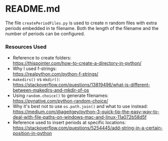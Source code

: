 # README.md

The file `createPeriodFiles.py` is used to create _n_ random files with extra periods embedded in te filename.
Both the length of the filename and the number of periods can be configured.

### Resources Used

- Reference to create folders:<br>
https://thispointer.com/how-to-create-a-directory-in-python/
- Why I used f-strings:<br>
https://realpython.com/python-f-strings/
- `makedirs()` vs `mkdir()`:<br>
https://stackoverflow.com/questions/13819496/what-is-different-between-makedirs-and-mkdir-of-os
- Using `random.choice()` to generate filenames:<br>
https://pynative.com/python-random-choice/
- Why it's best not to use `os.path.join()` and what to use instead:<br>
https://medium.com/@ageitgey/python-3-quick-tip-the-easy-way-to-deal-with-file-paths-on-windows-mac-and-linux-11a072b58d5f
- Reference used to insert periods at specific locations:<br>
https://stackoverflow.com/questions/5254445/add-string-in-a-certain-position-in-python